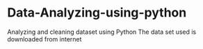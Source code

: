 # Data-Analyzing-using-python
Analyzing and cleaning dataset using Python
The data set used is downloaded from internet
